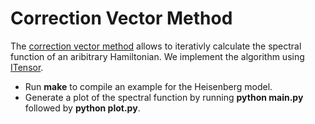 # Correction Vector Method
The [correction vector method](https://journals.aps.org/prb/abstract/10.1103/PhysRevB.60.335) allows to iterativly calculate the spectral function of an aribitrary Hamiltonian. We implement the algorithm using [ITensor](https://itensor.org/).<br/> 
* Run **make** to compile an example for the Heisenberg model.<br/>
* Generate a plot of the spectral function by running **python main.py** followed by **python plot.py**.
